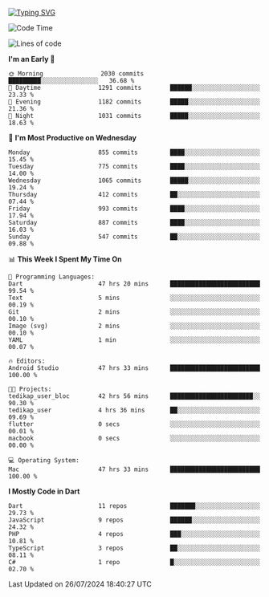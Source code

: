 
<a href="https://git.io/typing-svg"><img src="https://readme-typing-svg.demolab.com?font=Source+Code+Pro&pause=1000&random=false&width=435&lines=Hey+%F0%9F%A5%B6+iam+Yaskraz" alt="Typing SVG" /></a>
<!--START_SECTION:waka-->
![Code Time](http://img.shields.io/badge/Code%20Time-364%20hrs%2052%20mins-blue)

![Lines of code](https://img.shields.io/badge/From%20Hello%20World%20I%27ve%20Written-3.0%20million%20lines%20of%20code-blue)

**I'm an Early 🐤** 

```text
🌞 Morning                2030 commits        █████████░░░░░░░░░░░░░░░░   36.68 % 
🌆 Daytime                1291 commits        ██████░░░░░░░░░░░░░░░░░░░   23.33 % 
🌃 Evening                1182 commits        █████░░░░░░░░░░░░░░░░░░░░   21.36 % 
🌙 Night                  1031 commits        █████░░░░░░░░░░░░░░░░░░░░   18.63 % 
```
📅 **I'm Most Productive on Wednesday** 

```text
Monday                   855 commits         ████░░░░░░░░░░░░░░░░░░░░░   15.45 % 
Tuesday                  775 commits         ████░░░░░░░░░░░░░░░░░░░░░   14.00 % 
Wednesday                1065 commits        █████░░░░░░░░░░░░░░░░░░░░   19.24 % 
Thursday                 412 commits         ██░░░░░░░░░░░░░░░░░░░░░░░   07.44 % 
Friday                   993 commits         ████░░░░░░░░░░░░░░░░░░░░░   17.94 % 
Saturday                 887 commits         ████░░░░░░░░░░░░░░░░░░░░░   16.03 % 
Sunday                   547 commits         ██░░░░░░░░░░░░░░░░░░░░░░░   09.88 % 
```


📊 **This Week I Spent My Time On** 

```text
💬 Programming Languages: 
Dart                     47 hrs 20 mins      █████████████████████████   99.54 % 
Text                     5 mins              ░░░░░░░░░░░░░░░░░░░░░░░░░   00.19 % 
Git                      2 mins              ░░░░░░░░░░░░░░░░░░░░░░░░░   00.10 % 
Image (svg)              2 mins              ░░░░░░░░░░░░░░░░░░░░░░░░░   00.10 % 
YAML                     1 min               ░░░░░░░░░░░░░░░░░░░░░░░░░   00.07 % 

🔥 Editors: 
Android Studio           47 hrs 33 mins      █████████████████████████   100.00 % 

🐱‍💻 Projects: 
tedikap_user_bloc        42 hrs 56 mins      ███████████████████████░░   90.30 % 
tedikap_user             4 hrs 36 mins       ██░░░░░░░░░░░░░░░░░░░░░░░   09.69 % 
flutter                  0 secs              ░░░░░░░░░░░░░░░░░░░░░░░░░   00.01 % 
macbook                  0 secs              ░░░░░░░░░░░░░░░░░░░░░░░░░   00.00 % 

💻 Operating System: 
Mac                      47 hrs 33 mins      █████████████████████████   100.00 % 
```

**I Mostly Code in Dart** 

```text
Dart                     11 repos            ███████░░░░░░░░░░░░░░░░░░   29.73 % 
JavaScript               9 repos             ██████░░░░░░░░░░░░░░░░░░░   24.32 % 
PHP                      4 repos             ███░░░░░░░░░░░░░░░░░░░░░░   10.81 % 
TypeScript               3 repos             ██░░░░░░░░░░░░░░░░░░░░░░░   08.11 % 
C#                       1 repo              █░░░░░░░░░░░░░░░░░░░░░░░░   02.70 % 
```




 Last Updated on 26/07/2024 18:40:27 UTC
<!--END_SECTION:waka-->
